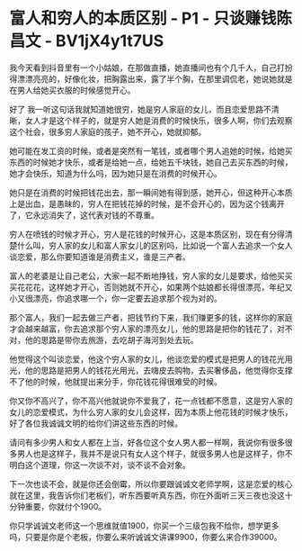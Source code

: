# 富人和穷人的本质区别 - P1 - 只谈赚钱陈昌文 - BV1jX4y1t7US

我今天看到抖音里有一个小姑娘，在那做直播，她直播间也有个几千人，自己打扮得漂漂亮亮的，好像化妆，把胸露出来，露了半个胸，在那里调侃老，她说她就是在男人给她买衣服的时候感觉开心。

好了 我一听这句话我就知道她很穷，她是穷人家庭的女儿，而且恋爱思路不清晰，女人才是这个样子的，就是穷人她是消费的时候快乐，很多人啊，你们去观察这个社会，很多穷人家庭的孩子，她不开心，她就抑郁。

她可能在发工资的时候，或者是突然有一笔钱，或者哪个男人追她的时候，给她买东西的时候她才快乐，或者是给她一点，给她五千块钱，她自己去买东西的时候，她才会快乐，知道为什么吗，因为她只是在消费的时候开心。

她只是在消费的时候把钱花出去，那一瞬间她有得到感，她开心，但这种开心本质上是出血，是愚昧的，穷人在把钱花掉的时候，是不会开心的，因为这个钱离开了，它永远消失了，这代表对钱的不尊重。

穷人在喷钱的时候才开心，穷人是花钱的时候开心，这是本质区别，现在有分得清楚什么叫，穷人家的女儿和富人家女儿的区别吗，比如说一个富人去追求一个女人谈恋爱，那么你要知道谁是消费主义，谁是三产者。

富人的老婆是让自己老公，大家一起不断地挣钱，穷人家的女儿是要求，给他买买买花花花，这样她才开心，否则她就不开心，如果两个姑娘都长得很漂亮，年纪又小又很漂亮，你追求哪一个，你一定要去追求那个视为对的。

那个富人，我们一起去做三产者，把钱节约下来，我们赚更多的钱，这样你的家庭才会越来越富，你去追求那个穷人家的漂亮女儿，他的思路是把你的钱花了，对不对，他的思路是带你去旅游，去吃胡子海河到处去玩。

他觉得这个叫谈恋爱，他这个穷人家的女儿，他谈恋爱的模式是把男人的钱花光用光，他的思路是把男人的钱花光用光，去嗨皮去购物，去买奢侈品，他觉得你支撑不了他的时候，他就提出来分手，你花钱花得很难受的时候。

你又你不高兴了，你不高兴他就说你不爱我了，花一点钱都不愿意，这是穷人家的女儿的恋爱模式，为什么穷人家的女儿会这样，因为本质上他花钱的时候才快乐，好了各位我诚诚文明的给你们讲这些东西的时候。

请问有多少男人和女人都在上当，好各位这个女人男人都一样啊，我说你有很多很多男人也是这样子，我并不是说只有女人这个样子，就很多男人也是这样子，你不明白这个道理，你这一次谈不对，谈不谈不会对象。

下一次也谈不会，就是你还会倒霉，所以你要跟诚诚文老师学啊，这是恋爱的核心就在这里，我告诉你们老板们，听东西要听真东西，你在外面听三天三夜也没这十分钟重要，你就付个1900。

你只学诚诚文老师这一个思维就值1900，你买一个三级包我不给你，想学更多吗，只要是你是个老板，你要么来听诚诚文讲课9900，你要么来合作39000。

